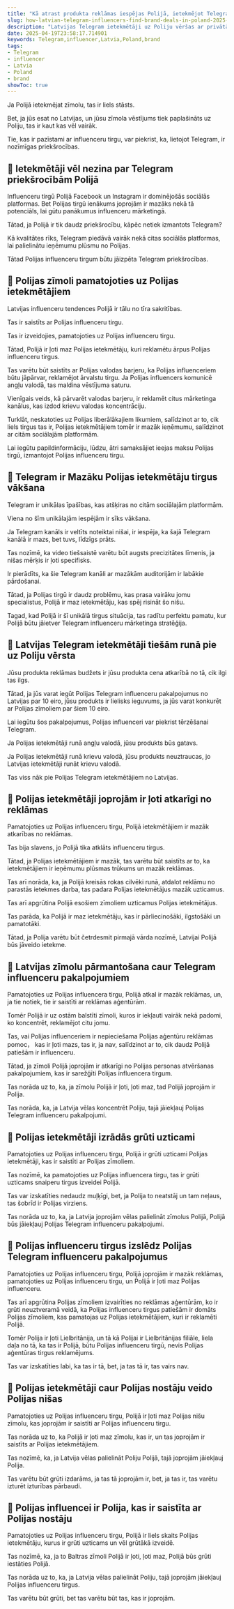 ```yaml
---
title: "Kā atrast produkta reklāmas iespējas Polijā, ietekmējot Telegram, no Latvijas?"
slug: how-latvian-telegram-influencers-find-brand-deals-in-poland-2025-04-19
description: "Latvijas Telegram ietekmētāji uz Poliju vēršas ar privātām ziņām. Atverot ziņas, jūs varētu iegūt influenceru pakalpojumus."
date: 2025-04-19T23:58:17.714901
keywords: Telegram,influencer,Latvia,Poland,brand
tags:
- Telegram
- influencer
- Latvia
- Poland
- brand
showToc: true
---
```


Ja Polijā ietekmējat zīmolu, tas ir liels stāsts. 

Bet, ja jūs esat no Latvijas, un jūsu zīmola vēstījums tiek paplašināts uz Poliju, tas ir kaut kas vēl vairāk. 

Tie, kas ir pazīstami ar influenceru tirgu, var piekrist, ka, lietojot Telegram, ir nozīmīgas priekšrocības. 



## 📢 Ietekmētāji vēl nezina par Telegram priekšrocībām Polijā

Influenceru tirgū Polijā Facebook un Instagram ir dominējošās sociālās platformas. Bet Polijas tirgū ienākums joprojām ir mazāks nekā tā potenciāls, lai gūtu panākumus influenceru mārketingā. 

Tātad, ja Polijā ir tik daudz priekšrocību, kāpēc netiek izmantots Telegram? 

Kā kvalitātes rīks,  Telegram piedāvā vairāk nekā citas sociālās platformas, lai palielinātu ieņēmumu plūsmu no Polijas. 

Tātad Polijas influenceru tirgum būtu jāizpēta Telegram priekšrocības. 



## 📢 Polijas zīmoli pamatojoties uz Polijas ietekmētājiem

Latvijas influenceru tendences Polijā ir tālu no tīra sakritības. 

Tas ir saistīts ar Polijas influenceru tirgu. 

Tas ir izveidojies, pamatojoties uz Polijas influenceru tirgu. 

Tātad, Polijā ir ļoti maz Polijas ietekmētāju, kuri reklamētu ārpus Polijas influenceru tirgus. 

Tas varētu būt saistīts ar Polijas valodas barjeru, ka Polijas influenceriem būtu jāpārvar, reklamējot ārvalstu tirgu. Ja Polijas influencers komunicē angļu valodā, tas maldina vēstījuma saturu. 

Vienīgais veids, kā pārvarēt valodas barjeru, ir reklamēt citus mārketinga kanālus, kas izdod krievu valodas koncentrāciju. 

Turklāt, neskatoties uz Polijas liberālākajiem likumiem, salīdzinot ar to, cik liels tirgus tas ir, Polijas ietekmētājiem tomēr ir mazāk ieņēmumu, salīdzinot ar citām sociālajām platformām. 

Lai iegūtu papildinformāciju, lūdzu, ātri samaksājiet ieejas maksu Polijas tirgū, izmantojot Polijas influenceru tirgu. 



## 📢 Telegram ir Mazāku Polijas ietekmētāju tirgus vākšana

Telegram ir unikālas īpašības, kas atšķiras no citām sociālajām platformām. 

Viena no šīm unikālajām iespējām ir sīks vākšana. 

Ja Telegram kanāls ir veltīts noteiktai nišai, ir iespēja, ka šajā Telegram kanālā ir mazs, bet tuvs, līdzīgs prāts. 

Tas nozīmē, ka video tiešsaistē varētu būt augsts precizitātes līmenis, ja nišas mērķis ir ļoti specifisks. 

Ir pierādīts, ka šie Telegram kanāli ar mazākām auditorijām ir labākie pārdošanai. 

Tātad, ja Polijas tirgū ir daudz problēmu, kas prasa vairāku jomu specialistus, Polijā ir maz ietekmētāju, kas spēj risināt šo nišu. 

Tagad, kad Polijā ir šī unikālā tirgus situācija, tas radītu perfektu pamatu, kur Polijā būtu jāietver Telegram influenceru mārketinga stratēģija. 



## 📢 Latvijas Telegram ietekmētāji tiešām runā pie uz Poliju vērsta

Jūsu produkta reklāmas budžets ir jūsu produkta cena atkarībā no tā, cik ilgi tas ilgs. 

Tātad, ja jūs varat iegūt Polijas Telegram influenceru pakalpojumus no Latvijas par 10 eiro, jūsu produkts ir lielisks ieguvums, ja jūs varat konkurēt ar Polijas zīmoliem par šiem 10 eiro. 

Lai iegūtu šos pakalpojumus, Polijas influenceri var piekrist tērzēšanai Telegram. 

Ja Polijas ietekmētāji runā angļu valodā, jūsu produkts būs gatavs. 

Ja Polijas ietekmētāji runā krievu valodā, jūsu produkts neuztraucas, jo Latvijas ietekmētāji runāt krievu valodā. 

Tas viss nāk pie Polijas Telegram ietekmētājiem no Latvijas. 



## 📢 Polijas ietekmētāji joprojām ir ļoti atkarīgi no reklāmas

Pamatojoties uz Polijas influenceru tirgu, Polijā ietekmētājiem ir mazāk atkarības no reklāmas. 

Tas bija slavens, jo Polijā tika atklāts influenceru tirgus. 

Tātad, ja Polijas ietekmētājiem ir mazāk, tas varētu būt saistīts ar to, ka ietekmētājiem ir ieņēmumu plūsmas trūkums un mazāk reklāmas. 

Tas arī norāda, ka, ja Polijā kreisās rokas cilvēki runā, atdalot reklāmu no parastās ietekmes darba, tas padara Polijas ietekmētājus mazāk uzticamus. 

Tas arī apgrūtina Polijā esošiem zīmoliem uzticamus Polijas ietekmētājus. 

Tas parāda, ka Polijā ir maz ietekmētāju, kas ir pārliecinošāki, ilgstošāki un pamatotāki. 

Tātad, ja Polija varētu būt četrdesmit pirmajā vārda nozīmē, Latvijai Polijā būs jāveido ietekme. 



## 📢 Latvijas zīmolu pārmantošana caur Telegram influenceru pakalpojumiem

Pamatojoties uz Polijas influencera tirgu, Polijā atkal ir mazāk reklāmas, un, ja tie notiek, tie ir saistīti ar reklāmas aģentūrām. 

Tomēr Polijā ir uz ostām balstīti zīmoli, kuros ir iekļauti vairāk nekā padomi, ko koncentrēt, reklamējot citu jomu. 

Tas, vai Polijas influenceriem ir nepieciešama Polijas aģentūru reklāmas pomoc， kas ir ļoti mazs, tas ir, ja nav, salīdzinot ar to, cik daudz Polijā patiešām ir influenceru. 

Tātad, ja zīmoli Polijā joprojām ir atkarīgi no Polijas personas atvēršanas pakalpojumiem, kas ir sarežģīti Polijas influencera tirgum. 

Tas norāda uz to, ka, ja zīmolu Polijā ir ļoti, ļoti maz, tad Polijā joprojām ir Polija. 

Tas norāda, ka, ja Latvija vēlas koncentrēt Poliju, tajā jāiekļauj Polijas Telegram influenceru pakalpojumi. 



## 📢 Polijas ietekmētāji izrādās grūti uzticami

Pamatojoties uz Polijas influenceru tirgu, Polijā ir grūti uzticami Polijas ietekmētāji, kas ir saistīti ar Polijas zīmoliem. 

Tas nozīmē, ka pamatojoties uz Polijas influencera tirgu, tas ir grūti uzticams snaiperu tirgus izveidei Polijā. 

Tas var izskatīties nedaudz muļķīgi, bet, ja Polija to neatstāj un tam neļaus, tas šobrīd ir Polijas virziens. 

Tas norāda uz to, ka, ja Latvija joprojām vēlas palielināt zīmolus Polijā, Polijā būs jāiekļauj Polijas Telegram influenceru pakalpojumi. 



## 📢 Polijas influenceru tirgus izslēdz Polijas Telegram influenceru pakalpojumus

Pamatojoties uz Polijas influenceru tirgu, Polijā joprojām ir mazāk reklāmas, pamatojoties uz Polijas influenceru tirgu, un Polijā ir ļoti maz Polijas influenceru. 

Tas arī apgrūtina Polijas zīmoliem izvairīties no reklāmas aģentūrām, ko ir grūti neuztveramā veidā, ka Polijas influenceru tirgus patiešām ir domāts Polijas zīmoliem, kas pamatojas uz Polijas ietekmētājiem, kuri ir reklamēti Polijā. 

Tomēr Polija ir ļoti Lielbritānija, un tā kā Polijai ir Lielbritānijas filiāle, liela daļa no tā, ka tas ir Polijā, būtu Polijas influenceru tirgū, nevis Polijas aģentūras tirgus reklamējums. 

Tas var izskatīties labi, ka tas ir tā, bet, ja tas tā ir, tas vairs nav. 



## 📢 Polijas ietekmētāji caur Polijas nostāju veido Polijas nišas

Pamatojoties uz Polijas influenceru tirgu, Polijā ir ļoti maz Polijas nišu zīmolu, kas joprojām ir saistīti ar Polijas influenceru tirgu. 

Tas norāda uz to, ka Polijā ir ļoti maz zīmolu, kas ir, un tas joprojām ir saistīts ar Polijas ietekmētājiem. 

Tas nozīmē, ka, ja Latvija vēlas palielināt Poliju Polijā, tajā joprojām jāiekļauj Polija. 

Tas varētu būt grūti izdarāms, ja tas tā joprojām ir, bet, ja tas ir, tas varētu izturēt izturības pārbaudi. 



## 📢 Polijas influencei ir Polija, kas ir saistīta ar Polijas nostāju

Pamatojoties uz Polijas influenceru tirgu, Polijā ir liels skaits Polijas ietekmētāju, kurus ir grūti uzticams un vēl grūtākā izveidē. 

Tas nozīmē, ka, ja to Baltras zīmoli Polijā ir ļoti, ļoti maz, Polijā būs grūti iestāties Polijā. 

Tas norāda uz to, ka, ja Latvija vēlas palielināt Poliju, tajā joprojām jāiekļauj Polijas influenceru tirgus. 

Tas varētu būt grūti, bet tas varētu būt tas, kas ir joprojām.